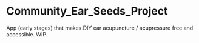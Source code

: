 # Community_Ear_Seeds_Project
App (early stages) that makes DIY ear acupuncture / acupressure free and accessible. WIP. 
